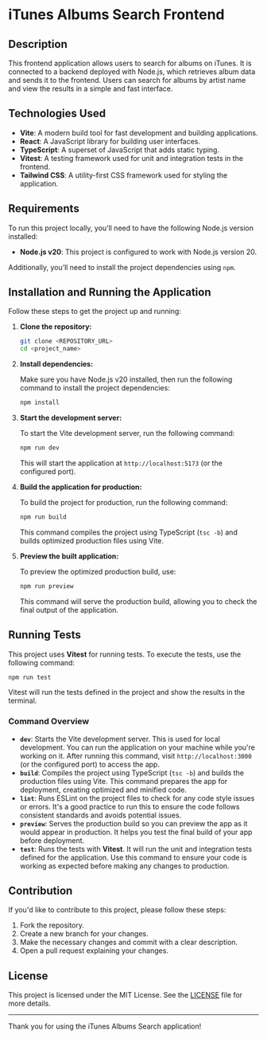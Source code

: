 
# iTunes Albums Search Frontend

## Description

This frontend application allows users to search for albums on iTunes. It is connected to a backend deployed with Node.js, which retrieves album data and sends it to the frontend. Users can search for albums by artist name and view the results in a simple and fast interface.

## Technologies Used

- **Vite**: A modern build tool for fast development and building applications.
- **React**: A JavaScript library for building user interfaces.
- **TypeScript**: A superset of JavaScript that adds static typing.
- **Vitest**: A testing framework used for unit and integration tests in the frontend.
- **Tailwind CSS**: A utility-first CSS framework used for styling the application.

## Requirements

To run this project locally, you’ll need to have the following Node.js version installed:

- **Node.js v20**: This project is configured to work with Node.js version 20.

Additionally, you’ll need to install the project dependencies using `npm`.

## Installation and Running the Application

Follow these steps to get the project up and running:

1. **Clone the repository:**

   ```bash
   git clone <REPOSITORY_URL>
   cd <project_name>
   ```

2. **Install dependencies:**

   Make sure you have Node.js v20 installed, then run the following command to install the project dependencies:

   ```bash
   npm install
   ```

3. **Start the development server:**

   To start the Vite development server, run the following command:

   ```bash
   npm run dev
   ```

   This will start the application at `http://localhost:5173` (or the configured port).

4. **Build the application for production:**

   To build the project for production, run the following command:

   ```bash
   npm run build
   ```

   This command compiles the project using TypeScript (`tsc -b`) and builds optimized production files using Vite.

5. **Preview the built application:**

   To preview the optimized production build, use:

   ```bash
   npm run preview
   ```

   This command will serve the production build, allowing you to check the final output of the application.

## Running Tests

This project uses **Vitest** for running tests. To execute the tests, use the following command:

```bash
npm run test
```

Vitest will run the tests defined in the project and show the results in the terminal.

### Command Overview

- **`dev`**: Starts the Vite development server. This is used for local development. You can run the application on your machine while you're working on it. After running this command, visit `http://localhost:3000` (or the configured port) to access the app.
- **`build`**: Compiles the project using TypeScript (`tsc -b`) and builds the production files using Vite. This command prepares the app for deployment, creating optimized and minified code.
- **`lint`**: Runs ESLint on the project files to check for any code style issues or errors. It's a good practice to run this to ensure the code follows consistent standards and avoids potential issues.
- **`preview`**: Serves the production build so you can preview the app as it would appear in production. It helps you test the final build of your app before deployment.
- **`test`**: Runs the tests with **Vitest**. It will run the unit and integration tests defined for the application. Use this command to ensure your code is working as expected before making any changes to production.

## Contribution

If you'd like to contribute to this project, please follow these steps:

1. Fork the repository.
2. Create a new branch for your changes.
3. Make the necessary changes and commit with a clear description.
4. Open a pull request explaining your changes.

## License

This project is licensed under the MIT License. See the [LICENSE](LICENSE) file for more details.

---

Thank you for using the iTunes Albums Search application!
